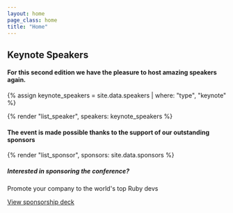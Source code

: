 ```yaml
---
layout: home
page_class: home
title: "Home"
---
```


<section class="speaker-lineup">
  <h2 class="sponsor-info__heading">Keynote Speakers</h2>
  <h4>For this second edition we have the pleasure to host amazing speakers again.</h4>

  {% assign keynote_speakers = site.data.speakers | where: "type", "keynote" %}

  {% render "list_speaker", speakers: keynote_speakers %}
</section>

<section class="sponsors">
  <h4>The event is made possible thanks to the support of our outstanding sponsors</h4>

  {% render "list_sponsor", sponsors: site.data.sponsors %}

  <h5>Interested in sponsoring the conference?</h5>
  <p>Promote your company to the world's top Ruby devs</p>
  <a class="btn btn--primary" href="https://drive.google.com/file/d/1Rgt9qWPaaMf6juoEHyLF_mnltm915IBh/view?usp=sharing" target="_blank">View sponsorship deck</a>
</section>
